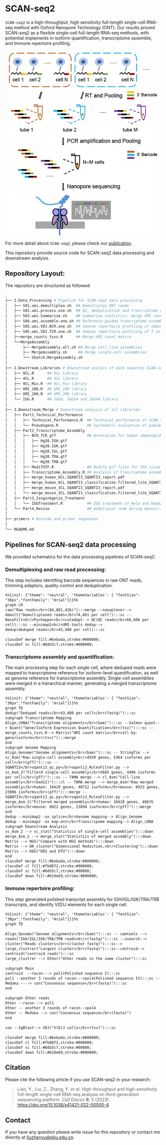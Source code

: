 # SCAN-seq2

`SCAN-seq2` is a high-throughput, high sensitivity full-length single-cell RNA-seq method with Oxford Nanopore Technology (ONT). Our results proved  SCAN-seq2 as a flexible single-cell full-length RNA-seq methods, with potiential implements in isoform quantification, transcriptome assemble, and Immune repertoire profiling.

<p align="center">
    <img  height="600" src="./Protocol.jpg">
</p>

For more detail about `SCAN-seq2`, please check our [publication](https://www.nature.com/articles/s41421-022-00500-4).


This repository provide source code for SCAN-seq2 data processing and downstream analysis.

## Repository Layout: 
The repository are structured as followed:


```bash
.
├── 1.Data_Processing # Pipeline for SCAN-seq2 data processing
│   ├── S01.umi.demultiplex.sh  ## Demultiplex ONT reads
│   ├── S02.umi.process.one.sh  ## QC, deduplication and trancriptome quantification
│   ├── S03.umi.Summarize.sh    ## Summarize statistics, merge UMI count matrix
│   ├── S04.umi.assemble.one.sh ## Reference-guided trancriptome assemble
│   ├── S05.umi.VDJ.BCR.one.sh  ## Immune repertoire profiling of immunoglobulin
│   ├── S05.umi.VDJ.TCR.one.sh  ## Immune repertoire profiling of T cell receptor
│   ├──merge_counts_tsvs.R      ## Merge UMI count matrix
│   └──MergeAssembly
│       ├── MergeAssembly.all.sh ## Merge cell-line assemblies
│       ├── MergeAssembly.sh     ## Merge single-cell assemblies
│       └── Sbatch.MergeAssembly.sh
│
├── 2.Dowstream_Libraries # Downstream analyis of each separate SCAN-seq library
│   ├── 9CL.R      ## 9CL library
│   ├── 4CL.R      ## 4CL library
│   ├── 9CL_Mix.R  ## 9CL_Mix library
│   ├── UMI_100.R  ## UMI_100 library
│   ├── UMI_200.R  ## UMI_200 library
│   └── IGG.R      ## IGG6, IGG24 and IGG48 library
│
├── 3.Downstream_Merge # Downstream analysis of all libraries
│   ├── Part1_Technical_Performance 
│   │   ├── Technical_Performance.R  ## Technical performance of SCAN-seq2
│   │   └── Pseudogene.R             ## Systematic evaluation of pseudogene expression
│   ├── Part2_Transcriptome_Assembly
│   │   ├── BCR_TCR_gtf              ## Annotation for human immunoglobulin and T cell receptor genes
│   │   │   ├── Hg38.IGH.gtf
│   │   │   ├── Hg38.IGK.gtf
│   │   │   ├── Hg38.IGL.gtf
│   │   │   ├── Hg38.TRA.gtf
│   │   │   └── Hg38.TRB.gtf
│   │   ├── ModifGTF.R               ## Modify gtf files for IGV visualization
│   │   ├── Transcriptome_Assembly.R ## Analysis of trancriptome assemblies
│   │   ├── merge_human_6CL.SQANTI3_SQANTI3_report.pdf
│   │   ├── merge_human_6CL.SQANTI3_classification.filtered_lite_SQANTI3_report.pdf
│   │   ├── merge_mouse_3CL.SQANTI3_SQANTI3_report.pdf
│   │   └── merge_mouse_3CL.SQANTI3_classification.filtered_lite_SQANTI3_report.pdf
│   ├── Part3_Isoginkgetin_Treatment
│   │   └── IGGTreatment.R           ## IGG treatment of Hela and HepG2 cell lines1
│   └── Part4_Revise                 ## Additional code during manuscript revision
│
├── primers # Barcode and primer sequences
│
└── README.md
```

## Pipelines for SCAN-seq2 data processing

We provided schematics for the data processing pipelines of SCAN-seq2:

### Demultiplexing and raw read processing:
This step includes identifing barcode sequences in raw ONT reads, trimming adaptors, quality control and deduplication.

```mermaid
%%{init: {"theme": "neutral", 'themeVariables': { "fontSize": "30px","fontFamily": "Arial"}}}%%
graph LR
raw("Raw reads</br>(84,801,426)"):::merge --nanoplexer--> demult("Demultiplexed reads</br>74,861 per cell"):::sc --NanoFilt<br/>Pychopper<br/>cutadapt--> QC(QC reads</br>66,606 per cell):::sc --minimap2<br/>UMI-tools dedup--> 
dedup(deduped reads</br>43,480 per cell):::sc

classDef merge fill:#bebada,stroke:#000000;
classDef sc fill:#8dd3c7,stroke:#000000;
```

### Transcriptome assembly and quantification:
The main processing step for each single cell, where deduped reads were mapped to transcriptome reference for isoform-level quantification, as well as genome reference for transcriptome assembly. Single-cell assemblies were merged in a hierarchical manner, generating a merged transcriptome assembly.

```mermaid
%%{init: {"theme": "neutral", 'themeVariables': { "fontSize": "30px","fontFamily": "Arial"}}}%%
graph TD
dedup("Deduped reads</br>43,480 per cell</br>(fastq)"):::sc
subgraph Transcriptome Mapping
Align_cDNA("Transcriptome alignments</br>(bam)"):::sc --Salmon quant--> Quant("Gene/Isoform Expression Quantification</br>(tsv)"):::sc --merge_counts_tsvs.R--> Matrix("UMI count matrix</br>cell-by-gene/isoform</br>(tsv)"):::merge 
end
subgraph Genome Mapping
Align_Genome("Genome alignments</br>(bam)"):::sc -- StringTie --> sc_Asm("Raw single-cell assembly<br/>4559 genes, 5364 isoforms per cell</br>(gff)"):::sc -- SQANTI3</br>sqanti3_qc.py</br>sqanti3_RulesFilter.py --> sc_Asm_2("Filterd single-cell assembly</br>3685 genes, 4406 isoforms per cell</br>(gff)"):::sc -- TAMA merge --> cl_Asm("Cell-line assembly</br>(bed12)"):::cl -- TAMA merge --> merge_Asm("Raw merged assembly</br>human: 10429 genes, 40712 isoforms</br>mouse: 8923 genes, 23906 isoforms</br>(gff)"):::merge -- SQANTI3</br>sqanti3_qc.py</br>sqanti3_RulesFilter.py -->  merge_Asm_2("Filtered merged assembly</br>human: 10428 genes, 40676 isoforms</br>mouse: 8922 genes, 23894 isoforms</br>(gff)"):::merge 
end
dedup --minimap2 -ax splice</br>Genome mapping--> Align_Genome
dedup --minimap2 -ax map-ont</br>Transcripome mapping--> Align_cDNA
subgraph Downstream Analysis
sc_Asm_2 --> sc_stat("Statistics of single-cell assemblies"):::down
merge_Asm_2 --> merge_stat("Statistics of merged assembly"):::down
Matrix --> NGS("Compare with NGS methods"):::down
Matrix --> DR_cluster("Dimensional Reduction,<br/>Clustering"):::down
Matrix --> DEG("DEG and DTU"):::down
end
classDef merge fill:#bebada,stroke:#000000;
classDef cl fill:#fb8072,stroke:#000000;
classDef sc fill:#8dd3c7,stroke:#00000;
classDef down fill:#b3de69,stroke:#000000;
```

### Immune repertoire profiling:
This step generated polished transcript assembly for IGH/IGL/IGK/TRA/TRB transcripts, and identify V(D)J elements for each single cell.

```mermaid
%%{init: {"theme": "neutral", 'themeVariables': { "fontSize": "30px","fontFamily": "Arial"}}}%%
graph TD

Align_Genome("Genome alignments</br>(bam)"):::sc -- samtools --> reads("IGH/IGL/IGK/TRA/TRB reads<br/>(fastq)"):::sc --usearch--> cluster("Reads clusters</br>(cluster fastq)"):::sc--> large_clustrer("Largest cluster</br>(fastq)"):::sc--centroid--> centroid("centroid reads"):::sc
large_clustrer --> Other("Other reads in the same cluster"):::sc

subgraph Main 
centroid  --racon---> pol1(Polished sequence I):::sc
pol1 --another 3 rounds of racon--->pol4(Polished sequence IV):::sc -- Medaka ----> con("Consensus sequence</br>(fasta)"):::sc
end

subgraph Other reads
Other --racon---> pol1
Other -- another 3 rounds of racon-->pol4
Other -- Medaka --> con("Consensus sequence</br>(fasta)")
end

con --IgBlast--> VDJ("V(D)J calls</br>(tsv)"):::sc

classDef merge fill:#bebada,stroke:#000000;
classDef cl fill:#fb8072,stroke:#000000;
classDef sc fill:#8dd3c7,stroke:#00000;
classDef down fill:#b3de69,stroke:#000000;
```

## Citation 
Please cite the following article if you use SCAN-seq2 in your research:

> Liao, Y., Liu, Z., Zhang, Y. *et al.* High-throughput and high-sensitivity full-length single-cell RNA-seq analysis on third-generation sequencing platform. *Cell Discov* **9**, 5 (2023). https://doi.org/10.1038/s41421-022-00500-4

## Contact
If you have any question please write issue for this repository or contact me directly at liuzhenyu@pku.edu.cn.
